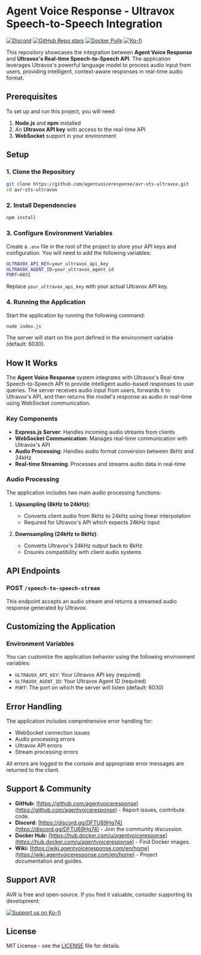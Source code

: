 # Agent Voice Response - Ultravox Speech-to-Speech Integration

[![Discord](https://img.shields.io/discord/1347239846632226998?label=Discord&logo=discord)](https://discord.gg/DFTU69Hg74)
[![GitHub Repo stars](https://img.shields.io/github/stars/agentvoiceresponse/avr-sts-ultravox?style=social)](https://github.com/agentvoiceresponse/avr-sts-ultravox)
[![Docker Pulls](https://img.shields.io/docker/pulls/agentvoiceresponse/avr-sts-ultravox?label=Docker%20Pulls&logo=docker)](https://hub.docker.com/r/agentvoiceresponse/avr-sts-ultravox)
[![Ko-fi](https://img.shields.io/badge/Support%20us%20on-Ko--fi-ff5e5b.svg)](https://ko-fi.com/agentvoiceresponse)

This repository showcases the integration between **Agent Voice Response** and **Ultravox's Real-time Speech-to-Speech API**. The application leverages Ultravox's powerful language model to process audio input from users, providing intelligent, context-aware responses in real-time audio format.

## Prerequisites

To set up and run this project, you will need:

1. **Node.js** and **npm** installed
2. An **Ultravox API key** with access to the real-time API
3. **WebSocket** support in your environment

## Setup

### 1. Clone the Repository

```bash
git clone https://github.com/agentvoiceresponse/avr-sts-ultravox.git
cd avr-sts-ultravox
```

### 2. Install Dependencies

```bash
npm install
```

### 3. Configure Environment Variables

Create a `.env` file in the root of the project to store your API keys and configuration. You will need to add the following variables:

```bash
ULTRAVOX_API_KEY=your_ultravox_api_key
ULTRAVOX_AGENT_ID=your_ultravox_agent_id
PORT=6031
```

Replace `your_ultravox_api_key` with your actual Ultravox API key.

### 4. Running the Application

Start the application by running the following command:

```bash
node index.js
```

The server will start on the port defined in the environment variable (default: 6030).

## How It Works

The **Agent Voice Response** system integrates with Ultravox's Real-time Speech-to-Speech API to provide intelligent audio-based responses to user queries. The server receives audio input from users, forwards it to Ultravox's API, and then returns the model's response as audio in real-time using WebSocket communication.

### Key Components

- **Express.js Server**: Handles incoming audio streams from clients
- **WebSocket Communication**: Manages real-time communication with Ultravox's API
- **Audio Processing**: Handles audio format conversion between 8kHz and 24kHz
- **Real-time Streaming**: Processes and streams audio data in real-time

### Audio Processing

The application includes two main audio processing functions:

1. **Upsampling (8kHz to 24kHz)**:
   - Converts client audio from 8kHz to 24kHz using linear interpolation
   - Required for Ultravox's API which expects 24kHz input

2. **Downsampling (24kHz to 8kHz)**:
   - Converts Ultravox's 24kHz output back to 8kHz
   - Ensures compatibility with client audio systems

## API Endpoints

### POST `/speech-to-speech-stream`

This endpoint accepts an audio stream and returns a streamed audio response generated by Ultravox.

## Customizing the Application

### Environment Variables

You can customize the application behavior using the following environment variables:

- `ULTRAVOX_API_KEY`: Your Ultravox API key (required)
- `ULTRAVOX_AGENT_ID`: Your Ultravox Agent ID (required)
- `PORT`: The port on which the server will listen (default: 6030)

## Error Handling

The application includes comprehensive error handling for:
- WebSocket connection issues
- Audio processing errors
- Ultravox API errors
- Stream processing errors

All errors are logged to the console and appropriate error messages are returned to the client.

## Support & Community

*   **GitHub:** [https://github.com/agentvoiceresponse](https://github.com/agentvoiceresponse) - Report issues, contribute code.
*   **Discord:** [https://discord.gg/DFTU69Hg74](https://discord.gg/DFTU69Hg74) - Join the community discussion.
*   **Docker Hub:** [https://hub.docker.com/u/agentvoiceresponse](https://hub.docker.com/u/agentvoiceresponse) - Find Docker images.
*   **Wiki:** [https://wiki.agentvoiceresponse.com/en/home](https://wiki.agentvoiceresponse.com/en/home) - Project documentation and guides.

## Support AVR

AVR is free and open-source. If you find it valuable, consider supporting its development:

<a href="https://ko-fi.com/agentvoiceresponse" target="_blank"><img src="https://ko-fi.com/img/githubbutton_sm.svg" alt="Support us on Ko-fi"></a>

## License

MIT License - see the [LICENSE](LICENSE.md) file for details.